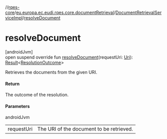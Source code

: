 //[rqes-core](../../../index.md)/[eu.europa.ec.eudi.rqes.core.documentRetrieval](../index.md)/[DocumentRetrievalServiceImpl](index.md)/[resolveDocument](resolve-document.md)

# resolveDocument

[androidJvm]\
open suspend override fun [resolveDocument](resolve-document.md)(requestUri: [Uri](https://developer.android.com/reference/kotlin/android/net/Uri.html)): [Result](https://kotlinlang.org/api/latest/jvm/stdlib/kotlin-stdlib/kotlin/-result/index.html)&lt;[ResolutionOutcome](../-resolution-outcome/index.md)&gt;

Retrieves the documents from the given URI.

#### Return

The outcome of the resolution.

#### Parameters

androidJvm

| | |
|---|---|
| requestUri | The URI of the document to be retrieved. |
